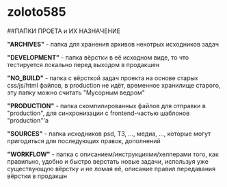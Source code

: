 # zoloto585


##ПАПКИ ПРОЕТА и ИХ НАЗНАЧЕНИЕ

**"ARCHIVES"** - папка для хранения архивов некотрых исходников задач

**"DEVELOPMENT"** - папка вёрстки в её исходном виде, то что тестируется локально перед выходом в продакшен

**"NO_BUILD"** - папка с вёрсткой задач проекта на основе старых css/js/html файлов, в production не идёт, временное хранилище старого, эту папку можно считать "Мусорным ведром"

**"PRODUCTION"** - папка скомпилированных файлов для отправки в "production", для синхронизации с frontend-частью шаблонов "production"'a

**"SOURCES"** - папка исходников psd, ТЗ, ..., медиа, ..., которые могут пригодиться для последующих правок, дополнений

**"WORKFLOW"** - папка с описанием/инструкциями/хелперами того, как правильно, удобно и быстро верстать новые задачи, используя уже существующую вёрстку и не ломая её, описание правил передавания вёрстки в продакшн